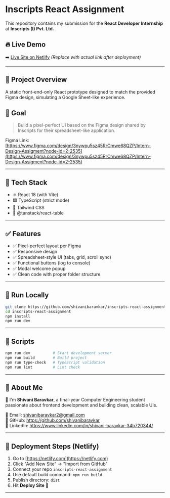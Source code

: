 # Inscripts React Assignment

This repository contains my submission for the **React Developer Internship** at **Inscripts (I) Pvt. Ltd.**

## 🔥 Live Demo
➡️ [Live Site on Netlify](https://your-netlify-link.netlify.app) *(Replace with actual link after deployment)*

---

## 📌 Project Overview
A static front-end-only React prototype designed to match the provided Figma design, simulating a Google Sheet-like experience.

## 🎯 Goal
> Build a pixel-perfect UI based on the Figma design shared by Inscripts for their spreadsheet-like application.

Figma Link: [https://www.figma.com/design/3nywpu5sz45RrCmwe68QZP/Intern-Design-Assigment?node-id=2-2535](https://www.figma.com/design/3nywpu5sz45RrCmwe68QZP/Intern-Design-Assigment?node-id=2-2535)

---

## 🧰 Tech Stack
- ⚛️ React 18 (with Vite)
- 🟦 TypeScript (strict mode)
- 💨 Tailwind CSS
- 🧮 @tanstack/react-table

---

## ✅ Features
- ✅ Pixel-perfect layout per Figma
- ✅ Responsive design
- ✅ Spreadsheet-style UI (tabs, grid, scroll sync)
- ✅ Functional buttons (log to console)
- ✅ Modal welcome popup
- ✅ Clean code with proper folder structure

---

## 🧪 Run Locally

```bash
git clone https://github.com/shivanibaravkar/inscripts-react-assignment.git
cd inscripts-react-assignment
npm install
npm run dev
```

---

## 🧹 Scripts
```bash
npm run dev          # Start development server
npm run build        # Build project
npm run type-check   # TypeScript validation
npm run lint         # Lint check
```

---

## 🤝 About Me
👋 I'm **Shivani Baravkar**, a final-year Computer Engineering student passionate about frontend development and building clean, scalable UIs.

📧 Email: shivanibaravkar2@gmail.com  
🔗 GitHub: https://github.com/shivanibaravkar  
🔗 LinkedIn: https://www.linkedin.com/in/shivani-baravkar-34b720344/

---

## 🚀 Deployment Steps (Netlify)
1. Go to [https://netlify.com](https://netlify.com)
2. Click "Add New Site" → "Import from GitHub"
3. Connect your repo `inscripts-react-assignment`
4. Use default build command: `npm run build`
5. Publish directory: `dist`
6. Hit **Deploy Site** 🚀

---


